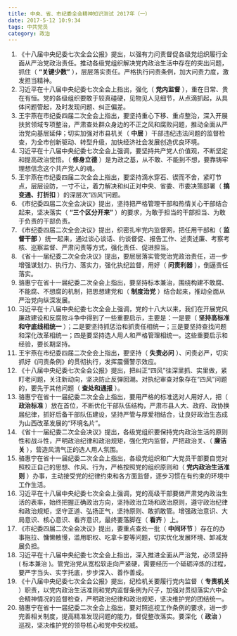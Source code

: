 ```yaml
---
title: 中央、省、市纪委全会精神知识测试 2017年（一）
date: 2017-5-12 10:9:34
tags: 中共党员
category: 政治
---
```


1. 《十八届中央纪委七次全会公报》提出，以强有力问责督促各级党组织履行全面从严治党政治责任。推动各级党组织解决党内政治生活中存在的突出问题，抓住（ **“关键少数”** ），层层落实责任。严格执行问责条例，加大问责力度，激发担当精神。
2. 习近平在十八届中央纪委七次全会上指出，强化（ **党内监督** ），重在日常、贵在有恒。党的各级组织要敢于较真碰硬，见物见人见细节，从点滴抓起，从具体问题管起，及时发现问题、纠正偏差。
3. 王宇燕在市纪委四届二次全会上指出，要坚持重心下移、重点整治，深入开展扶贫领域专项整治，严肃查处群众身边的不正之风和腐败问题，推动全面从严治党向基层延伸；切实加强对市县机关（ **中层** ）干部违纪违法问题的监督检查，为全市创新驱动、转型升级，加快经济社会发展创造优良环境。
4. 习近平在十八届中央纪委七次全会上强调，要坚持共产党人价值观，不断坚定和提高政治觉悟。（ **修身立德** ）是为政之基，从不敢、不能到不想，要靠铸牢理想信念这个共产党人的魂。
5. 王宇燕在市纪委四届二次全会上指出，要坚持滴水穿石、锲而不舍，紧盯节点，层层设防，一寸不让，着力解决和纠正对中央、省委、市委决策部署（ **搞变通、打折扣** ）的深层次“四风”问题。
6. 《市纪委四届二次全会决议》提出，坚持把严格管理干部和热情关心干部结合起来，坚决落实（ **“三个区分开来”** ）的要求，为敢于担当的干部担当、为敢于负责的干部负责。
7. 《市纪委四届二次全会决议》提出，织密扎牢党内监督网，把任用干部和（ **监督干部** ）统一起来，通过谈心谈话、约谈督促、报告工作、述责述廉、考察考核、巡察监督、严肃问责等方式，强化责任、促进担当。
8. 《省十一届纪委二次全会决议》提出，要层层落实管党治党政治责任，进一步增强谋划力、执行力、落实力，强化执纪监督，用好（ **问责利器** ），倒逼责任落实。
9. 骆惠宁在省十一届纪委二次全会上指出，要坚持标本兼治，围绕构建不敢腐、不能腐、不想腐的机制，把思想建党和（ **制度治党** ）结合起来，推动全面从严治党向纵深发展。
10. 习近平在十八届中央纪委七次全会上强调，党的十八大以来，我们在开展党风廉政建设和反腐败斗争中得到了一些重要启示，主要是：一是要（ **坚持高标准和守底线相统一** ）；二是要坚持抓惩治和抓责任相统一；三是要坚持查找问题和深化改革相统一；四是要坚持选人用人和严格管理相统一。这些重要启示和经验，要长期坚持。
11. 王宇燕在市纪委四届二次全会上指出，要坚持（ **失责必问** ）、问责必严，切实抓好《问责条例》的贯彻执行，发挥震慑警示效应。
12. 《十八届中央纪委七次全会公报》提出，把纠正“四风”往深里抓、实里做，紧盯老问题，关注新动向，坚决防止反弹回潮。对执纪审查对象存在“四风”问题的，要先于其他问题（ **查处和通报** ）。
13. 骆惠宁在省十一届纪委二次全会上指出，要用严格的标准选对人用好人，把（ **政治标准** ）放在首位，不断优化干部队伍结构，严肃市县人大、政府、政协换届纪律，抓好后备干部队伍建设，坚持严管与厚爱相结合，让良好政治生态成为山西改革发展的“环境名片”。
14. 《省十一届纪委二次全会决议》提出，各级党组织要保持党内政治生活的原则性和战斗性，严明政治纪律和政治规矩，强化党内监督，严把政治关、（ **廉洁关** ），营造风清气正的选人用人氛围。
15. 骆惠宁在省十一届纪委二次全会上指出，各级党组织和广大党员干部要自觉对照校正自己的思想、作风、行为，严格按照党的组织原则和（ **党内政治生活准则** ）办事，主动接受党的纪律约束和各方面监督，逐步习惯在有约束的环境中工作生活。
16. 习近平在十八届中央纪委七次全会上强调，党的高级干部要做严肃党内政治生活的表率，始终把握正确政治方向，坚持政治立场和政治原则，遵守政治纪律和政治规矩，坚守正道、弘扬正气，坚持原则、敢抓敢管。增强政治意识、大局意识、核心意识、看齐意识，最终要落脚在（ **看齐** ）上。
17. 《市纪委四届二次全会决议》提出，要重点查处一批（ **中间环节** ）存在的办事拖拉、慵懒散慢，滥用职权、吃拿卡要等问题，切实优化发展环境、卸减发展负担。
18. 习近平在十八届中央纪委七次全会上指出，深入推进全面从严治党，必须坚持( 标本兼治 )。管党治党从宽松软走向严紧硬，需要经历一个砥砺淬炼的过程，要严字当头、实字托底，步步深入、善作善成。
19. 《十八届中央纪委七次全会公报》提出，纪检机关要履行党内监督（ **专责机关** ）职责，以党内政治生活准则和党内监督条例为尺子，加强对贯彻落实六中全会精神情况的监督检查，严明政治纪律和政治规矩，坚决维护党的团结统一。
20. 骆惠宁在省十一届纪委二次全会上指出，要对照巡视工作条例的要求，进一步完善相关制度，提高精准发现问题的能力，督促整改落实。要深化（ **政治** ）巡视，坚决维护党的领导核心和党中央权威。